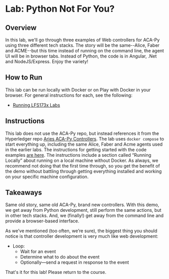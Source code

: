 <!----- Conversion time: 0.723 seconds.


Using this Markdown file:

1. Cut and paste this output into your source file.
2. See the notes and action items below regarding this conversion run.
3. Check the rendered output (headings, lists, code blocks, tables) for proper
   formatting and use a linkchecker before you publish this page.

Conversion notes:

* Docs to Markdown version 1.0β18
* Sat Feb 22 2020 08:52:25 GMT-0800 (PST)
* Source doc: https://docs.google.com/a/cloudcompass.ca/open?id=1QRXAA4W6U1QP2Q4t7IvfBMpfIGD-8khsswS88-WmerM
----->



# Lab: Python Not For You?

## Overview

In this lab, we'll go through three examples of Web controllers for ACA-Py using three different tech stacks. The story will be the same--Alice, Faber and ACME--but this time instead of running on the command line, the agent UI will be in browser tabs. Instead of Python, the code is in Angular, .Net and NodeJS/Express. Enjoy the variety!

## How to Run

This lab can be run locally with Docker or on Play with Docker in your browser. For general instructions for each, see the following:

- [Running LFS173x Labs](RunningLabs.md)

## Instructions

This lab does not use the ACA-Py repo, but instead references it from the Hyperledger repo [Aries ACA-Py Controllers](https://github.com/hyperledger/aries-acapy-controllers). The lab uses `docker compose` to start everything up, including the same Alice, Faber and Acme agents used in the earlier labs. The instructions for getting started with the code examples [are here](https://github.com/hyperledger/aries-acapy-controllers/tree/master/AliceFaberAcmeDemo). The instructions include a section called “Running Locally” about running on a local machine without Docker. As always, we recommend not doing that the first time through, so you get the benefit of the demo without battling through getting everything installed and working on your specific machine configuration.

<!--- ## The Code

If you missed the link to look through the code, we recommend that you go back to the link (here). That document will give you a flavour for the controller functionality as implemented in different tech stacks.
--->

## Takeaways

Same old story, same old ACA-Py, brand new controllers. With this demo, we get away from Python development, still perform the same actions, but in other tech stacks. And, we (finally!) get away from the command line and provide a browser-based interface.

As we’ve mentioned (too often, we’re sure), the biggest thing you should notice is that controller development is very much like web development:

* Loop:
  *   Wait for an event
  *   Determine what to do about the event
  *   Optionally—send a request in response to the event

That's it for this lab! Please return to the course.

<!-- Docs to Markdown version 1.0β18 -->
